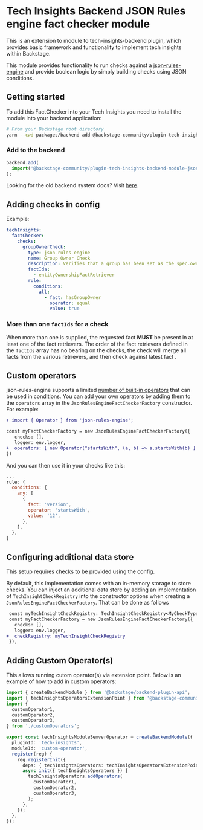 # Tech Insights Backend JSON Rules engine fact checker module

This is an extension to module to tech-insights-backend plugin, which provides basic framework and functionality to implement tech insights within Backstage.

This module provides functionality to run checks against a [json-rules-engine](https://github.com/CacheControl/json-rules-engine) and provide boolean logic by simply building checks using JSON conditions.

## Getting started

To add this FactChecker into your Tech Insights you need to install the module into your backend application:

```bash
# From your Backstage root directory
yarn --cwd packages/backend add @backstage-community/plugin-tech-insights-backend-module-jsonfc
```

### Add to the backend

```ts title="packages/backend/src/index.ts"
backend.add(
  import('@backstage-community/plugin-tech-insights-backend-module-jsonfc'),
);
```

Looking for the old backend system docs? Visit [here](./docs/old-backend-system.md).

## Adding checks in config

Example:

```yaml title="app-config.yaml"
techInsights:
  factChecker:
    checks:
      groupOwnerCheck:
        type: json-rules-engine
        name: Group Owner Check
        description: Verifies that a group has been set as the spec.owner for this entity
        factIds:
          - entityOwnershipFactRetriever
        rule:
          conditions:
            all:
              - fact: hasGroupOwner
                operator: equal
                value: true
```

### More than one `factIds` for a check

When more than one is supplied, the requested fact **MUST** be present in at least one of the fact retrievers.
The order of the fact retrievers defined in the `factIds` array has no bearing on the checks, the check will merge all facts from the various retrievers, and then check against latest fact .

## Custom operators

json-rules-engine supports a limited [number of built-in operators](https://github.com/CacheControl/json-rules-engine/blob/master/docs/rules.md#operators) that can be used in conditions. You can add your own operators by adding them to the `operators` array in the `JsonRulesEngineFactCheckerFactory` constructor. For example:

```diff
+ import { Operator } from 'json-rules-engine';

const myFactCheckerFactory = new JsonRulesEngineFactCheckerFactory({
   checks: [],
   logger: env.logger,
+  operators: [ new Operator("startsWith", (a, b) => a.startsWith(b) ]
})
```

And you can then use it in your checks like this:

```js
...
rule: {
  conditions: {
    any: [
      {
        fact: 'version',
        operator: 'startsWith',
        value: '12',
      },
    ],
  },
}
```

## Configuring additional data store

This setup requires checks to be provided using the config.

By default, this implementation comes with an in-memory storage to store checks. You can inject an additional data store by adding an implementation of `TechInsightCheckRegistry` into the constructor options when creating a `JsonRulesEngineFactCheckerFactory`. That can be done as follows

```diff
 const myTechInsightCheckRegistry: TechInsightCheckRegistry<MyCheckType> = // snip
 const myFactCheckerFactory = new JsonRulesEngineFactCheckerFactory({
   checks: [],
   logger: env.logger,
+  checkRegistry: myTechInsightCheckRegistry
 }),

```

## Adding Custom Operator(s)

This allows running cutom operator(s) via extension point. Below is an example of how to add in custom operators:

```typescript
import { createBackendModule } from '@backstage/backend-plugin-api';
import { techInsightsOperatorsExtensionPoint } from '@backstage-community/backstage-plugin-tech-insights-backend-module-jsonfc';
import {
  customOperator1,
  customOperator2,
  customOperator3,
} from './customOperators';

export const techInsightsModuleSemverOperator = createBackendModule({
  pluginId: 'tech-insights',
  moduleId: 'custom-operator',
  register(reg) {
    reg.registerInit({
      deps: { techInsightsOperators: techInsightsOperatorsExtensionPoint },
      async init({ techInsightsOperators }) {
        techInsightsOperators.addOperators(
          customOperator1,
          customOperator2,
          customOperator3,
        );
      },
    });
  },
});
```
